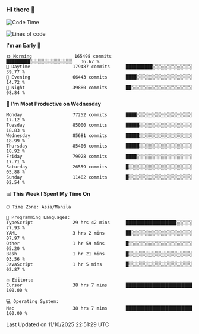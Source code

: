 ### Hi there 👋

<!--START_SECTION:waka-->
![Code Time](http://img.shields.io/badge/Code%20Time-6%2C380%20hrs%2058%20mins-blue)

![Lines of code](https://img.shields.io/badge/From%20Hello%20World%20I%27ve%20Written-148.8%20million%20lines%20of%20code-blue)

**I'm an Early 🐤** 

```text
🌞 Morning                165498 commits      █████████░░░░░░░░░░░░░░░░   36.67 % 
🌆 Daytime                179487 commits      ██████████░░░░░░░░░░░░░░░   39.77 % 
🌃 Evening                66443 commits       ████░░░░░░░░░░░░░░░░░░░░░   14.72 % 
🌙 Night                  39880 commits       ██░░░░░░░░░░░░░░░░░░░░░░░   08.84 % 
```
📅 **I'm Most Productive on Wednesday** 

```text
Monday                   77252 commits       ████░░░░░░░░░░░░░░░░░░░░░   17.12 % 
Tuesday                  85000 commits       █████░░░░░░░░░░░░░░░░░░░░   18.83 % 
Wednesday                85681 commits       █████░░░░░░░░░░░░░░░░░░░░   18.99 % 
Thursday                 85406 commits       █████░░░░░░░░░░░░░░░░░░░░   18.92 % 
Friday                   79928 commits       ████░░░░░░░░░░░░░░░░░░░░░   17.71 % 
Saturday                 26559 commits       █░░░░░░░░░░░░░░░░░░░░░░░░   05.88 % 
Sunday                   11482 commits       █░░░░░░░░░░░░░░░░░░░░░░░░   02.54 % 
```


📊 **This Week I Spent My Time On** 

```text
🕑︎ Time Zone: Asia/Manila

💬 Programming Languages: 
TypeScript               29 hrs 42 mins      ███████████████████░░░░░░   77.93 % 
YAML                     3 hrs 2 mins        ██░░░░░░░░░░░░░░░░░░░░░░░   07.97 % 
Other                    1 hr 59 mins        █░░░░░░░░░░░░░░░░░░░░░░░░   05.20 % 
Bash                     1 hr 21 mins        █░░░░░░░░░░░░░░░░░░░░░░░░   03.56 % 
JavaScript               1 hr 5 mins         █░░░░░░░░░░░░░░░░░░░░░░░░   02.87 % 

🔥 Editors: 
Cursor                   38 hrs 7 mins       █████████████████████████   100.00 % 

💻 Operating System: 
Mac                      38 hrs 7 mins       █████████████████████████   100.00 % 
```


 Last Updated on 11/10/2025 22:51:29 UTC
<!--END_SECTION:waka-->


<!--
**rad182/rad182** is a ✨ _special_ ✨ repository because its `README.md` (this file) appears on your GitHub profile.

Here are some ideas to get you started:

- 🔭 I’m currently working on ...
- 🌱 I’m currently learning ...
- 👯 I’m looking to collaborate on ...
- 🤔 I’m looking for help with ...
- 💬 Ask me about ...
- 📫 How to reach me: ...
- 😄 Pronouns: ...
- ⚡ Fun fact: ...
-->

